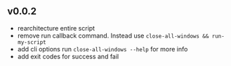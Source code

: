 ## v0.0.2
- rearchitecture entire script
- remove run callback command. Instead use `close-all-windows && run-my-script`
- add cli options run `close-all-windows --help` for more info
- add exit codes for success and fail